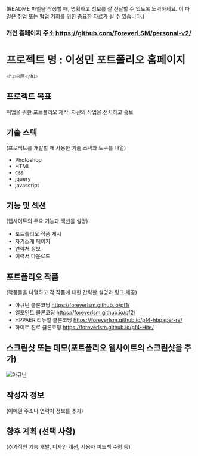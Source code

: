 (README 파일을 작성할 때, 명확하고 정보를 잘 전달할 수 있도록 노력하세요. 이 파일은 취업 또는 협업 기회를 위한 중요한 자료가 될 수 있습니다.)
### 개인 홈페이지 주소 https://github.com/ForeverLSM/personal-v2/
# 프로젝트 명 : 이성민 포트폴리오 홈페이지
```bash
<h1>제목</h1>
```
## 프로젝트 목표
취업을 위한 포트폴리오 제작, 자신의 작업을 전시하고 홍보

## 기술 스텍
(프로젝트를 개발할 때 사용한 기술 스택과 도구를 나열)
- Photoshop
- HTML
- css
- jquery
- javascript

## 기능 및 섹션
(웹사이트의 주요 기능과 섹션을 설명)

- 포트폴리오 작품 게시
- 자기소개 페이지
- 연락처 정보
- 이력서 다운로드 

## 포트폴리오 작품
(작품들을 나열하고 각 작품에 대한 간략한 설명과 링크 제공)
- 아큐닌 클론코딩 https://foreverlsm.github.io/pf1/
- 엘포인트 클론코딩 https://foreverlsm.github.io/pf2/
- HPPAER 리뉴얼 클론코딩 https://foreverlsm.github.io/pf4-hbpaper-re/
- 하이트 진로 클론코딩 https://foreverlsm.github.io/pf4-Hite/

## 스크린샷 또는 데모(포트폴리오 웹사이트의 스크린샷을 추가)
![아큐닌](https://github.com/ForeverLSM/personal-v2/assets/150096222/83893c1b-f993-4e25-bc57-92fd5176a3f2)




## 작성자 정보
(이메일 주소나 연락처 정보를 추가)

## 향후 계획 (선택 사항)
(추가적인 기능 개발, 디자인 개선, 사용자 피드백 수렴 등)
